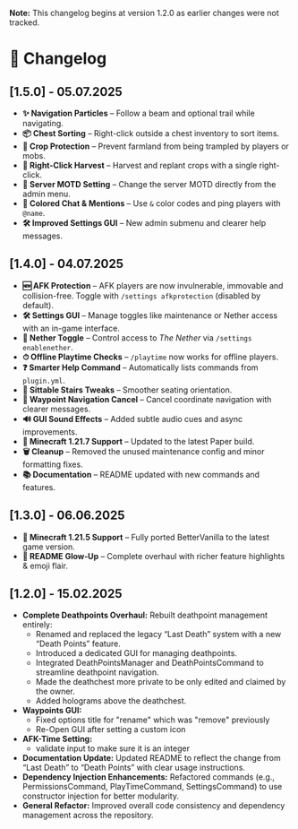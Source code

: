 **Note:** This changelog begins at version 1.2.0 as earlier changes were not tracked.

# 📜 Changelog

## [1.5.0] - 05.07.2025

- **✨ Navigation Particles** – Follow a beam and optional trail while navigating.
- **📦 Chest Sorting** – Right-click outside a chest inventory to sort items.
- **🌾 Crop Protection** – Prevent farmland from being trampled by players or mobs.
- **🌱 Right-Click Harvest** – Harvest and replant crops with a single right-click.
- **💬 Server MOTD Setting** – Change the server MOTD directly from the admin menu.
- **🎨 Colored Chat & Mentions** – Use `&` color codes and ping players with `@name`.
- **🛠 Improved Settings GUI** – New admin submenu and clearer help messages.

## [1.4.0] - 04.07.2025

- **🆕 AFK Protection** – AFK players are now invulnerable, immovable and collision-free. Toggle with `/settings afkprotection` (disabled by default).
- **🛠 Settings GUI** – Manage toggles like maintenance or Nether access with an in-game interface.
- **🌋 Nether Toggle** – Control access to _The Nether_ via `/settings enablenether`.
- **⏱ Offline Playtime Checks** – `/playtime` now works for offline players.
- **❓ Smarter Help Command** – Automatically lists commands from `plugin.yml`.
- **💺 Sittable Stairs Tweaks** – Smoother seating orientation.
- **🧭 Waypoint Navigation Cancel** – Cancel coordinate navigation with clearer messages.
- **🔊 GUI Sound Effects** – Added subtle audio cues and async improvements.
- **🚀 Minecraft 1.21.7 Support** – Updated to the latest Paper build.
- **🗑️ Cleanup** – Removed the unused maintenance config and minor formatting fixes.
- **📚 Documentation** – README updated with new commands and features.

## [1.3.0] - 06.06.2025

- **🚀 Minecraft 1.21.5 Support** – Fully ported BetterVanilla to the latest game version.
- **📝 README Glow‑Up** – Complete overhaul with richer feature highlights & emoji flair.

## [1.2.0] - 15.02.2025

- **Complete Deathpoints Overhaul:** Rebuilt deathpoint management entirely:
  - Renamed and replaced the legacy “Last Death” system with a new “Death Points” feature.
  - Introduced a dedicated GUI for managing deathpoints.
  - Integrated DeathPointsManager and DeathPointsCommand to streamline deathpoint navigation.
  - Made the deathchest more private to be only edited and claimed by the owner.
  - Added holograms above the deathchest.
- **Waypoints GUI:**
  - Fixed options title for "rename" which was "remove" previously
  - Re-Open GUI after setting a custom icon
- **AFK-Time Setting:**
  - validate input to make sure it is an integer
- **Documentation Update:** Updated README to reflect the change from “Last Death” to “Death Points” with clear usage instructions.
- **Dependency Injection Enhancements:** Refactored commands (e.g., PermissionsCommand, PlayTimeCommand, SettingsCommand) to use constructor injection for better modularity.
- **General Refactor:** Improved overall code consistency and dependency management across the repository.
